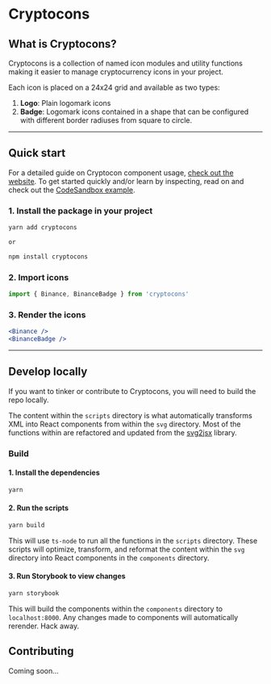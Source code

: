 # Cryptocons

## What is Cryptocons?

Cryptocons is a collection of named icon modules and utility functions making it easier to manage cryptocurrency icons in your project.

Each icon is placed on a 24x24 grid and available as two types:

1. **Logo**: Plain logomark icons
2. **Badge**: Logomark icons contained in a shape that can be configured with different border radiuses from square to circle.

---

## Quick start

For a detailed guide on Cryptocon component usage, [check out the website](https://www.cryptocons.io/how-to-use). To get started quickly and/or learn by inspecting, read on and check out the [CodeSandbox example](https://codesandbox.io/s/cryptocons-example-okpxc2?file=/src/App.tsx).

### 1. Install the package in your project

```bash
yarn add cryptocons

or

npm install cryptocons
```

### 2. Import icons

```jsx
import { Binance, BinanceBadge } from 'cryptocons'
```

### 3. Render the icons

```jsx
<Binance />
<BinanceBadge />
```

---

## Develop locally

If you want to tinker or contribute to Cryptocons, you will need to build the repo locally.

The content within the `scripts` directory is what automatically transforms XML into React components from within the `svg` directory. Most of the functions within are refactored and updated from the [svg2jsx](https://github.com/balajmarius/svg2jsx) library.

### Build

#### 1. Install the dependencies

```bash
yarn
```

#### 2. Run the scripts

```bash
yarn build
```

This will use `ts-node` to run all the functions in the `scripts` directory. These scripts will optimize, transform, and reformat the content within the `svg` directory into React components in the `components` directory.

#### 3. Run Storybook to view changes

```bash
yarn storybook
```

This will build the components within the `components` directory to `localhost:8000`. Any changes made to components will automatically rerender. Hack away.

## Contributing 

Coming soon...
